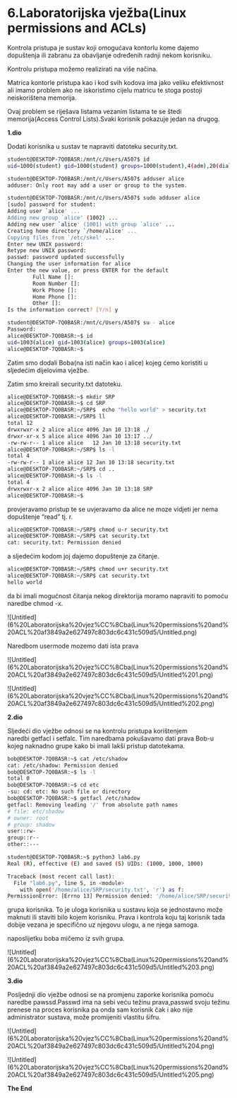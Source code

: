 # 6.Laboratorijska vježba(Linux permissions and ACLs)

Kontrola pristupa je sustav koji omogućava kontorlu kome dajemo dopuštenja ili zabranu za obavljanje određenih radnji nekom korisniku.

Kontrolu pristupa možemo realizirati na više načina.

Matrica kontorle pristupa kao i kod svih kodova ima jako veliku efektivnost ali imamo problem ako ne iskoristimo cijelu matricu te stoga postoji neiskorištena memorija.

Ovaj problem se riješava listama vezanim listama te se štedi memorija(Access Control Lists).Svaki korisnik pokazuje jedan na drugog.

**1.dio**

Dodati korisnika u sustav  te napraviti datoteku security.txt.

```bash
student@DESKTOP-7Q0BASR:/mnt/c/Users/A507$ id
uid=1000(student) gid=1000(student) groups=1000(student),4(adm),20(dialout),24(cdrom),25(floppy),27(sudo),29(audio),30(dip),44(video),46(plugdev),114(netdev),1001(docker)

student@DESKTOP-7Q0BASR:/mnt/c/Users/A507$ adduser alice
adduser: Only root may add a user or group to the system.

student@DESKTOP-7Q0BASR:/mnt/c/Users/A507$ sudo adduser alice
[sudo] password for student:
Adding user `alice' ...
Adding new group `alice' (1002) ...
Adding new user `alice' (1001) with group `alice' ...
Creating home directory `/home/alice' ...
Copying files from `/etc/skel' ...
Enter new UNIX password:
Retype new UNIX password:
passwd: password updated successfully
Changing the user information for alice
Enter the new value, or press ENTER for the default
        Full Name []:
        Room Number []:
        Work Phone []:
        Home Phone []:
        Other []:
Is the information correct? [Y/n] y

student@DESKTOP-7Q0BASR:/mnt/c/Users/A507$ su - alice
Password:
alice@DESKTOP-7Q0BASR:~$ id
uid=1003(alice) gid=1003(alice) groups=1003(alice)
alice@DESKTOP-7Q0BASR:~$
```

Zatim smo dodali Boba(na isti način kao i alice) kojeg ćemo koristiti u sljedećim dijelovima vježbe.

Zatim smo kreirali security.txt datoteku.

```bash
alice@DESKTOP-7Q0BASR:~$ mkdir SRP
alice@DESKTOP-7Q0BASR:~$ cd SRP
alice@DESKTOP-7Q0BASR:~/SRP$  echo "hello world" > security.txt
alice@DESKTOP-7Q0BASR:~/SRP$ ll
total 12
drwxrwxr-x 2 alice alice 4096 Jan 10 13:18 ./
drwxr-xr-x 5 alice alice 4096 Jan 10 13:17 ../
-rw-rw-r-- 1 alice alice   12 Jan 10 13:18 security.txt
alice@DESKTOP-7Q0BASR:~/SRP$ ls -l
total 4
-rw-rw-r-- 1 alice alice 12 Jan 10 13:18 security.txt
alice@DESKTOP-7Q0BASR:~/SRP$ cd ..
alice@DESKTOP-7Q0BASR:~$ ls -l
total 4
drwxrwxr-x 2 alice alice 4096 Jan 10 13:18 SRP
alice@DESKTOP-7Q0BASR:~$
```

provjeravamo pristup te se uvjeravamo da alice ne moze vidjeti jer nema dopuštenje “read” tj. r.

```bash
alice@DESKTOP-7Q0BASR:~/SRP$ chmod u-r security.txt
alice@DESKTOP-7Q0BASR:~/SRP$ cat security.txt
cat: security.txt: Permission denied
```

a sljedećim kodom joj dajemo dopuštenje za čitanje.

```bash
alice@DESKTOP-7Q0BASR:~/SRP$ chmod u+r security.txt
alice@DESKTOP-7Q0BASR:~/SRP$ cat security.txt
hello world
```

da bi imali mogućnost čitanja nekog direktorija moramo napraviti to pomoću naredbe chmod -x.

![Untitled](6%20Laboratorijska%20vjez%CC%8Cba(Linux%20permissions%20and%20ACL%20af3849a2e627497c803dc6c431c509d5/Untitled.png)

Naredbom usermode mozemo dati ista prava 

![Untitled](6%20Laboratorijska%20vjez%CC%8Cba(Linux%20permissions%20and%20ACL%20af3849a2e627497c803dc6c431c509d5/Untitled%201.png)

![Untitled](6%20Laboratorijska%20vjez%CC%8Cba(Linux%20permissions%20and%20ACL%20af3849a2e627497c803dc6c431c509d5/Untitled%202.png)

**2.dio**

Sljedeći dio vježbe odnosi se na kontrolu pristupa korištenjem naredbi getfacl i setfalc. Tim naredbama pokušavamo dati prava Bob-u kojeg naknadno grupe kako bi imali lakši pristup datotekama.

```bash
bob@DESKTOP-7Q0BASR:~$ cat /etc/shadow
cat: /etc/shadow: Permission denied
bob@DESKTOP-7Q0BASR:~$ ls -l
total 0
bob@DESKTOP-7Q0BASR:~$ cd etc
-su: cd: etc: No such file or directory
bob@DESKTOP-7Q0BASR:~$ getfacl /etc/shadow
getfacl: Removing leading '/' from absolute path names
# file: etc/shadow
# owner: root
# group: shadow
user::rw-
group::r--
other::---

student@DESKTOP-7Q0BASR:~$ python3 lab6.py
Real (R), effective (E) and saved (S) UIDs: (1000, 1000, 1000)

Traceback (most recent call last):
  File "lab6.py", line 5, in <module>
    with open('/home/alice/SRP/security.txt', 'r') as f:
PermissionError: [Errno 13] Permission denied: '/home/alice/SRP/security.txt'
```

grupa korisnika. To je uloga korisnika u sustavu koja se jednostavno može maknuti ili staviti bilo kojem korisniku. Prava i kontrola koju taj korisnik tada dobije vezana je specifično uz njegovu ulogu, a ne njega samoga.

naposlijetku boba mičemo iz svih grupa.

![Untitled](6%20Laboratorijska%20vjez%CC%8Cba(Linux%20permissions%20and%20ACL%20af3849a2e627497c803dc6c431c509d5/Untitled%203.png)

**3.dio**

Posljednji dio vježbe odnosi se na promjenu zaporke korisnika pomoću naredbe pawssd.Passwd ima na sebi veću težinu prava,passwd svoju težinu prenese na proces korisnika pa onda sam korisnik čak i ako nije administrator sustava, može promijeniti vlastitu šifru.

![Untitled](6%20Laboratorijska%20vjez%CC%8Cba(Linux%20permissions%20and%20ACL%20af3849a2e627497c803dc6c431c509d5/Untitled%204.png)

![Untitled](6%20Laboratorijska%20vjez%CC%8Cba(Linux%20permissions%20and%20ACL%20af3849a2e627497c803dc6c431c509d5/Untitled%205.png)

**The End**